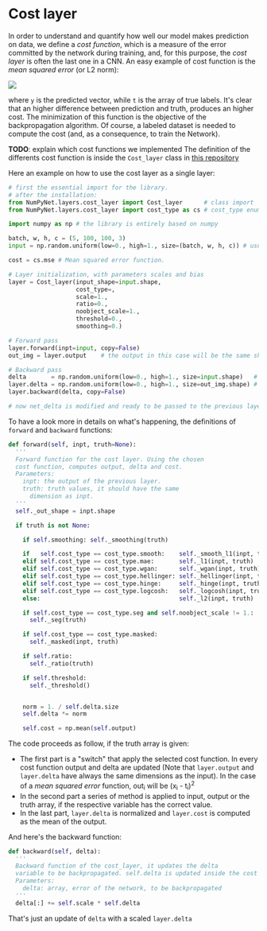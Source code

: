# Cost layer

In order to understand and quantify how well our model makes prediction on data, we define a *cost function*, which is a measure of the error committed by the network during training, and, for this purpose, the *cost layer* is often the last one in a CNN.
An easy example of cost function is the *mean squared error* (or L2 norm):

![](https://latex.codecogs.com/gif.latex?C&space;=\frac{1}{N}&space;\sum_{i=0}^{N}&space;(y_i&space;-&space;t_i)^2)

where `y` is the predicted vector, while `t` is the array of true labels.
It's clear that an higher difference between prediction and truth, produces an higher cost.
The minimization of this function is the objective of the backpropagation algorithm.
Of course, a labeled dataset is needed to compute the cost (and, as a consequence, to train the Network).

**TODO**: explain which cost functions we implemented
The definition of the differents cost function is inside the `Cost_layer` class in [this repository](https://github.com/Nico-Curti/NumPyNet/blob/master/NumPyNet/layers/cost_layer.py)

Here an example on how to use the cost layer as a single layer:

```python
# first the essential import for the library.
# after the installation:
from NumPyNet.layers.cost_layer import Cost_layer      # class import
from NumPyNet.layers.cost_layer import cost_type as cs # cost_type enum class import

import numpy as np # the library is entirely based on numpy

batch, w, h, c = (5, 100, 100, 3)
input = np.random.uniform(low=0., high=1., size=(batch, w, h, c)) # usually a vector or an image

cost = cs.mse # Mean squared error function.

# Layer initialization, with parameters scales and bias
layer = Cost_layer(input_shape=input.shape,
                   cost_type=,
                   scale=1.,
                   ratio=0.,
                   noobject_scale=1.,
                   threshold=0.,
                   smoothing=0.)

# Forward pass
layer.forward(inpt=input, copy=False)
out_img = layer.output    # the output in this case will be the same shape of the input

# Backward pass
delta       = np.random.uniform(low=0., high=1., size=input.shape)   # definition of network delta, to be backpropagated
layer.delta = np.random.uniform(low=0., high=1., size=out_img.shape) # layer delta, ideally coming from the next layer
layer.backward(delta, copy=False)

# now net_delta is modified and ready to be passed to the previous layer.delta
```

To have a look more in details on what's happening, the definitions of `forward` and `backward` functions:

```python
def forward(self, inpt, truth=None):
  '''
  Forward function for the cost layer. Using the chosen
  cost function, computes output, delta and cost.
  Parameters:
    inpt: the output of the previous layer.
    truth: truth values, it should have the same
      dimension as inpt.
  '''
  self._out_shape = inpt.shape

  if truth is not None:

    if self.smoothing: self._smoothing(truth)                              # smooth is applied on truth

    if   self.cost_type == cost_type.smooth:    self._smooth_l1(inpt, truth)  # smooth_l1 if smooth not zero
    elif self.cost_type == cost_type.mae:       self._l1(inpt, truth)         # call for l1 if mae is cost
    elif self.cost_type == cost_type.wgan:      self._wgan(inpt, truth)       # call for wgan
    elif self.cost_type == cost_type.hellinger: self._hellinger(inpt, truth)  # call for hellinger distance
    elif self.cost_type == cost_type.hinge:     self._hinge(inpt, truth)  # call for hellinger distance
    elif self.cost_type == cost_type.logcosh:   self._logcosh(inpt, truth)  # call for hellinger distance
    else:                                       self._l2(inpt, truth)         # call for l2 if mse or nothing

    if self.cost_type == cost_type.seg and self.noobject_scale != 1.:      # seg if noobject_scale is not 1.
      self._seg(truth)

    if self.cost_type == cost_type.masked:                                 # l2 Masked truth values if selected
      self._masked(inpt, truth)

    if self.ratio:                                                         #
      self._ratio(truth)

    if self.threshold:                                                     #
      self._threshold()


    norm = 1. / self.delta.size                                            # normalization of delta!
    self.delta *= norm

    self.cost = np.mean(self.output)                                       # compute the cost
```

The code proceeds as follow, if the truth array is given:

  * The first part is a "switch" that apply the selected cost function. In every cost function output and delta are updated (Note that `layer.output` and `layer.delta` have always the same dimensions as the input). In the case of a *mean squared error* function, out<sub>i</sub> will be (x<sub>i</sub> - t<sub>i</sub>)<sup>2</sup>
  * In the second part a series of method is applied to input, output or the truth array, if the respective variable has the correct value.
  * In the last part, `layer.delta` is normalized and `layer.cost` is computed as the mean of the output.

And here's the backward function:

```python
def backward(self, delta):
  '''
  Backward function of the cost_layer, it updates the delta
  variable to be backpropagated. self.delta is updated inside the cost function.
  Parameters:
    delta: array, error of the network, to be backpropagated
  '''
  delta[:] += self.scale * self.delta
```

That's just an update of `delta` with a scaled `layer.delta`
